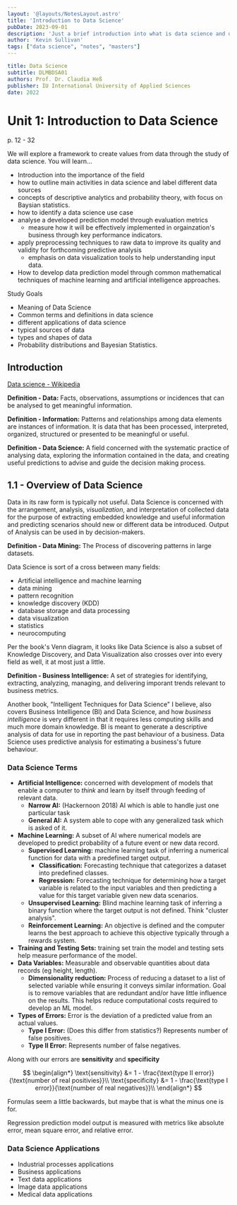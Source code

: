 ```yaml
---
layout: '@layouts/NotesLayout.astro'
title: 'Introduction to Data Science'
pubDate: 2023-09-01
description: 'Just a brief introduction into what is data science and different topics and elements of the field.'
author: 'Kevin Sullivan'
tags: ["data science", "notes", "masters"]
---
```


```yaml
title: Data Science
subtitle: DLMBDSA01
authors: Prof. Dr. Claudia Heß
publisher: IU International University of Applied Sciences
date: 2022
```

# Unit 1: Introduction to Data Science

p. 12 - 32

We will explore a framework to create values from data through the study of data science. You will learn...
+ Introduction into the importance of the field
+ how to outline main activities in data science and label different data sources
+ concepts of descriptive analytics and probability theory, with focus on Baysian statistics. 
+ how to identify a data science use case 
+ analyse a developed prediction model through evaluation metrics
	+ measure how it will be effectively implemented in orgainzation's business through key performance indicators. 
+ apply preprocessing techniques to raw data to improve its quality and validity for forthcoming predictive analysis
	+ emphasis on data visualization tools to help understanding input data.
+ How to develop data prediction model through common mathematical techniques of machine learning and artificial intelligence approaches. 

Study Goals 
+ Meaning of Data Science
+ Common terms and definitions in data science
+ different applications of data science
+ typical sources of data
+ types and shapes of data
+ Probability distributions and Bayesian Statistics.

## Introduction

[Data science - Wikipedia](https://en.wikipedia.org/wiki/Data_science)

**Definition - Data:** Facts, observations, assumptions or incidences that can be analysed to get meaningful information. 

**Definition - Information:** Patterns and relationships among data elements are instances of information. It is data that has been processed, interpreted, organized, structured or presented to be meaningful or useful. 

**Definition - Data Science:** A field concerned with the systematic practice of analysing data, exploring the information contained in the data, and creating useful predictions to advise and guide the decision making process. 

## 1.1 - Overview of Data Science

Data in its raw form is typically not useful. Data Science is concerned with the arrangement, analysis, _visualization_, and interpretation of collected data for the purpose of extracting embedded knowledge and useful information and predicting scenarios should new or different data be introduced. Output of Analysis can be used in by decision-makers.

**Definition - Data Mining:** The Process of discovering patterns in large datasets. 

Data Science is sort of a cross between many fields:
+ Artificial intelligence and machine learning
+ data mining
+ pattern recognition
+ knowledge discovery (KDD)
+ database storage and data processing
+ data visualization
+ statistics
+ neurocomputing

Per the book's Venn diagram, it looks like Data Science is also a subset of Knowledge Discovery, and Data Visualization also crosses over into every field as well, it at most just a little. 

**Definition - Business Intelligence:** A set of strategies for identifying, extracting, analyzing, managing, and delivering imporant trends relevant to business metrics. 

Another book, "Intelligent Techniques for Data Science" I believe, also covers Business Intelligence (BI) and Data Science, and how _business intelligence_ is very different in that it requires less computing skills and much more domain knowledge. BI is meant to generate a descriptive analysis of data for use in reporting the past behaviour of a business. Data Science uses predictive analysis for estimating a business's future behaviour. 

### Data Science Terms

+ **Artificial Intelligence:** concerned with development of models that enable a computer to _think_ and learn by itself through feeding of relevant data. 
	+ **Narrow AI:** (Hackernoon 2018) AI which is able to handle just one particular task
	+ **General AI:** A system able to cope with any generalized task which is asked of it.
+ **Machine Learning:** A subset of AI where numerical models are developed to predict probability of a future event or new data record. 
	+ **Supervised Learning:** machine learning task of inferring a numerical function for data with a predefined target output. 
		+ **Classification:** Forecasting technique that categorizes a dataset into predefined classes.
		+ **Regression:** Forecasting technique for determining how a target variable is related to the input variables and then predicting a value for this target variable given new data scenarios. 
	+ **Unsupervised Learning:** Blind machine learning task of inferring a binary function where the target output is not defined. Think "cluster analysis". 
	+ **Reinforcement Learning:** An objective is defined and the computer learns the best approach to achieve this objective typically through a rewards system. 
+ **Training and Testing Sets:** training set train the model and testing sets help measure performance of the model. 
+ **Data Variables:** Measurable and observable quantities about data records (eg height, length). 
	+ **Dimensionality reduction:** Process of reducing a dataset to a list of selected variable while ensuring it conveys similar information. Goal is to remove variables that are redundant and/or have little influence on the results. This helps reduce computational costs required to develop an ML model. 
+ **Types of Errors:** Error is the deviation of a predicted value from an actual values. 
	+ **Type I Error:** (Does this differ from statistics?) Represents number of false positives.
	+ **Type II Error:** Represents number of false negatives. 

Along with our errors are **sensitivity** and **specificity**

$$
\begin{align*}
\text{sensitivity} &= 1 - \frac{\text{type II error}}{\text{number of real positivies}}\\
\text{specificity} &= 1 - \frac{\text{type I error}}{\text{number of real negatives}}\\
\end{align*}
$$

Formulas seem a little backwards, but maybe that is what the minus one is for. 

Regression prediction model output is measured with metrics like absolute error, mean square error, and relative error. 

### Data Science Applications

+ Industrial processes applications
+ Business applications
+ Text data applications
+ Image data applications
+ Medical data applications

